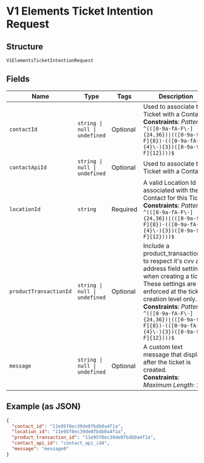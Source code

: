
# V1 Elements Ticket Intention Request

## Structure

`V1ElementsTicketIntentionRequest`

## Fields

| Name | Type | Tags | Description |
|  --- | --- | --- | --- |
| `contactId` | `string \| null \| undefined` | Optional | Used to associate the Ticket with a Contact.<br>**Constraints**: *Pattern*: `^(([0-9a-fA-F\-]{24,36})\|(([0-9a-fA-F]{8})-(([0-9a-fA-F]{4}\-){3})([0-9a-fA-F]{12})))$` |
| `contactApiId` | `string \| null \| undefined` | Optional | Used to associate the Ticket with a Contact. |
| `locationId` | `string` | Required | A valid Location Id associated with the Contact for this Ticket<br>**Constraints**: *Pattern*: `^(([0-9a-fA-F\-]{24,36})\|(([0-9a-fA-F]{8})-(([0-9a-fA-F]{4}\-){3})([0-9a-fA-F]{12})))$` |
| `productTransactionId` | `string \| null \| undefined` | Optional | Include a product_transaction_id to respect it's cvv and address field settings when creating a ticket.  These settings are enforced at the ticket creation level only.<br>**Constraints**: *Pattern*: `^(([0-9a-fA-F\-]{24,36})\|(([0-9a-fA-F]{8})-(([0-9a-fA-F]{4}\-){3})([0-9a-fA-F]{12})))$` |
| `message` | `string \| null \| undefined` | Optional | A custom text message that displays after the ticket is created.<br>**Constraints**: *Maximum Length*: `120` |

## Example (as JSON)

```json
{
  "contact_id": "11e95f8ec39de8fbdb0a4f1a",
  "location_id": "11e95f8ec39de8fbdb0a4f1a",
  "product_transaction_id": "11e95f8ec39de8fbdb0a4f1a",
  "contact_api_id": "contact_api_id4",
  "message": "message0"
}
```

